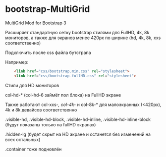 # bootstrap-MultiGrid
MultiGrid Mod for Bootstrap 3

Расширяет стандартную сетку bootstrap стилями для FullHD, 4k, 8k мониторов, а также для экранов менее 420px по ширине (hd, 4k, 8k, xxs  соответственно)

Подключить после css файла бутстрапа

Например:
```html
	<link href="css/bootstrap.min.css" rel="stylesheet">
    <link href="css/bootstrap-fullHD.css" rel="stylesheet">
```
	

Стили для HD мониторов

col-hd-* (col-hd-6 займёт пол блока) на FullHD экране


Также работают col-xxs-*, col-4k-* и col-8k-* для малоэкранных (<420px), 4k и 8k  девайсов соответственно

.visible-hd, .visible-hd-block, .visible-hd-inline, .visible-hd-inline-block (будут показаны только на fullHD экранах)

.hidden-lg (будет скрыт на HD экране и останется без изменений на всех остальных)

.container тоже подновлён

